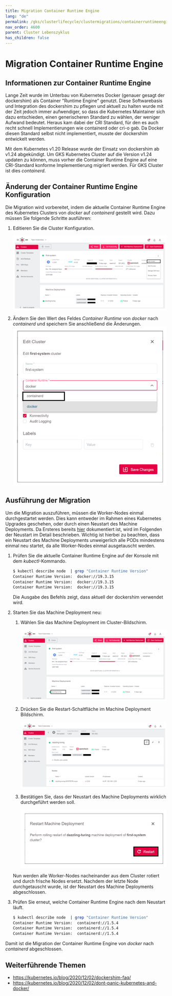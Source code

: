 ```yaml
---
title: Migration Container Runtime Engine
lang: "de"
permalink: /gks/clusterlifecycle/clustermigrations/containerruntimeengine/
nav_order: 4600
parent: Cluster Lebenszyklus
has_children: false
---
```

<!-- LTeX:  language=de-DE -->
# Migration Container Runtime Engine

## Informationen zur Container Runtime Engine

Lange Zeit wurde im Unterbau von Kubernetes Docker (genauer gesagt der dockershim)
als Container "Runtime Engine" genutzt. Diese Softwarebasis und Integration
des dockershim zu pflegen und aktuell zu halten wurde mit der Zeit jedoch
immer aufwendiger, so dass die Kubernetes Maintainer sich dazu entschieden,
einen generischeren Standard zu wählen, der weniger Aufwand bedeutet. Heraus
kam dabei der CRI Standard, für den es auch recht schnell Implementierungen
wie containerd oder cri-o gab. Da Docker diesen Standard selbst nicht implementiert,
musste der dockershim entwickelt werden.

Mit dem Kubernetes v1.20 Release wurde der Einsatz von dockershim ab v1.24
abgekündigt. Um GKS Kubernetes Cluster auf die Version v1.24 updaten zu
können, muss vorher die Container Runtime Engine auf eine CRI-Standard
konforme Implementierung migriert werden. Für GKS Cluster ist dies
*containerd*.

## Änderung der Container Runtime Engine Konfiguration

Die Migration wird vorbereitet, indem die aktuelle Container Runtime Engine
des Kubernetes Clusters von *docker* auf *containerd* gestellt wird. Dazu
müssen Sie folgende Schritte ausführen:

1. Editieren Sie die Cluster Konfiguration.

   ![edit-cluster-config](../../images/MigContRun01.png)

1. Ändern Sie den Wert des Feldes *Container Runtime* von *docker* nach *containerd* und speichern Sie anschließend die Änderungen.
   ![switch-cre-config](../../images/MigContRun02.png)

## Ausführung der Migration

Um die Migration auszuführen, müssen die Worker-Nodes einmal durchgestartet
werden. Dies kann entweder im Rahmen eines Kubernetes Upgrades geschehen,
oder durch einen Neustart des Machine Deployments. Da Ersteres bereits
[hier](/gks/clusterlifecycle/upgradingacluster/) dokumentiert ist, wird
im Folgenden der Neustart im Detail beschrieben. Wichtig ist hierbei zu
beachten, dass ein Neustart des Machine Deployments unweigerlich alle PODs
mindestens einmal neu startet, da alle Worker-Nodes einmal ausgetauscht
werden.

1. Prüfen Sie die aktuelle Container Runtime Engine auf der Konsole mit dem *kubectl*-Kommando.

   ```bash
   $ kubectl describe node  | grep "Container Runtime Version"
   Container Runtime Version:  docker://19.3.15
   Container Runtime Version:  docker://19.3.15
   Container Runtime Version:  docker://19.3.15
   ```

   Die Ausgabe des Befehls zeigt, dass aktuell der dockershim verwendet wird.

1. Starten Sie das Machine Deployment neu:
    1. Wählen Sie das Machine Deployment im Cluster-Bildschirm.

       ![choose-machinedeployment](../../images/MigContRun03.png)

    1. Drücken Sie die Restart-Schaltfläche im Machine Deployment Bildschirm.

       ![click-on-restart-button](../../images/MigContRun04.png)

    1. Bestätigen Sie, dass der Neustart des Machine Deployments wirklich durchgeführt werden soll.

       ![confirm-restart](../../images/MigContRun05.png)

   Nun werden alle Worker-Nodes nacheinander aus dem Cluster rotiert und
   durch frische Nodes ersetzt. Nachdem der letzte Node durchgetauscht
   wurde, ist der Neustart des Machine Deployments abgeschlossen.

1. Prüfen Sie erneut, welche Container Runtime Engine nach dem Neustart läuft.

   ```bash
   $ kubectl describe node  | grep "Container Runtime Version"
   Container Runtime Version:  containerd://1.5.4
   Container Runtime Version:  containerd://1.5.4
   Container Runtime Version:  containerd://1.5.4
   ```

Damit ist die Migration der Container Runtime Engine von *docker* nach
*containerd* abgeschlossen.

## Weiterführende Themen

* <https://kubernetes.io/blog/2020/12/02/dockershim-faq/>
* <https://kubernetes.io/blog/2020/12/02/dont-panic-kubernetes-and-docker/>
